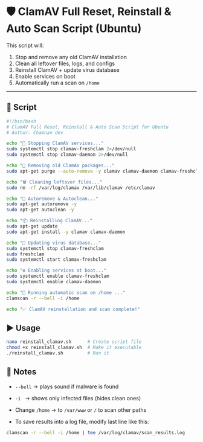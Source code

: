 # 🛡️ ClamAV Full Reset, Reinstall & Auto Scan Script (Ubuntu)

This script will:
1. Stop and remove any old ClamAV installation  
2. Clean all leftover files, logs, and configs  
3. Reinstall ClamAV + update virus database  
4. Enable services on boot  
5. Automatically run a scan on `/home`  

---

## 📜 Script

```bash
#!/bin/bash
# ClamAV Full Reset, Reinstall & Auto Scan Script for Ubuntu
# Author: Chamnan dev

echo "🛑 Stopping ClamAV services..."
sudo systemctl stop clamav-freshclam 2>/dev/null
sudo systemctl stop clamav-daemon 2>/dev/null

echo "🧹 Removing old ClamAV packages..."
sudo apt-get purge --auto-remove -y clamav clamav-daemon clamav-freshclam clamav-base clamav-docs clamav-testfiles libclamav*

echo "🗑️ Cleaning leftover files..."
sudo rm -rf /var/log/clamav /var/lib/clamav /etc/clamav

echo "🧽 Autoremove & Autoclean..."
sudo apt-get autoremove -y
sudo apt-get autoclean -y

echo "📦 Reinstalling ClamAV..."
sudo apt-get update
sudo apt-get install -y clamav clamav-daemon

echo "🔄 Updating virus database..."
sudo systemctl stop clamav-freshclam
sudo freshclam
sudo systemctl start clamav-freshclam

echo "⚙️ Enabling services at boot..."
sudo systemctl enable clamav-freshclam
sudo systemctl enable clamav-daemon

echo "🧪 Running automatic scan on /home ..."
clamscan -r --bell -i /home

echo "✅ ClamAV reinstallation and scan complete!"
```
## ▶️ Usage
```bash
nano reinstall_clamav.sh      # Create script file
chmod +x reinstall_clamav.sh  # Make it executable
./reinstall_clamav.sh         # Run it

```

## 📝 Notes

- `--bell` → plays sound if malware is found

- `-i ` → shows only infected files (hides clean ones)

- Change `/home` → to `/var/www` or `/` to scan other paths

- To save results into a log file, modify last line like this:

```bash
clamscan -r --bell -i /home | tee /var/log/clamav/scan_results.log

```

